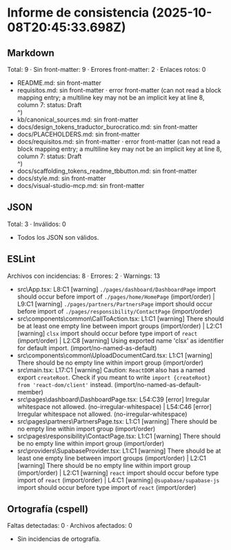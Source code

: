 # Informe de consistencia (2025-10-08T20:45:33.698Z)

## Markdown
Total: 9 · Sin front-matter: 9 · Errores front-matter: 2 · Enlaces rotos: 0

- README.md: sin front-matter
- requisitos.md: sin front-matter · error front-matter (can not read a block mapping entry; a multiline key may not be an implicit key at line 8, column 7:
    status: Draft\
          ^)
- kb/canonical_sources.md: sin front-matter
- docs/design_tokens_traductor_burocratico.md: sin front-matter
- docs/PLACEHOLDERS.md: sin front-matter
- docs/requisitos.md: sin front-matter · error front-matter (can not read a block mapping entry; a multiline key may not be an implicit key at line 8, column 7:
    status: Draft\
          ^)
- docs/scaffolding_tokens_readme_tbbutton.md: sin front-matter
- docs/style.md: sin front-matter
- docs/visual-studio-mcp.md: sin front-matter

## JSON
Total: 3 · Inválidos: 0

- Todos los JSON son válidos.

## ESLint
Archivos con incidencias: 8 · Errores: 2 · Warnings: 13

- src\App.tsx: L8:C1 \[warning] `./pages/dashboard/DashboardPage` import should occur before import of `./pages/home/HomePage` (import/order) | L9:C1 \[warning] `./pages/partners/PartnersPage` import should occur before import of `./pages/responsibility/ContactPage` (import/order)
- src\components\common\CallToAction.tsx: L1:C1 \[warning] There should be at least one empty line between import groups (import/order) | L2:C1 \[warning] `clsx` import should occur before type import of `react` (import/order) | L2:C8 \[warning] Using exported name 'clsx' as identifier for default import. (import/no-named-as-default)
- src\components\common\UploadDocumentCard.tsx: L1:C1 \[warning] There should be no empty line within import group (import/order)
- src\main.tsx: L17:C1 \[warning] Caution: `ReactDOM` also has a named export `createRoot`. Check if you meant to write `import {createRoot} from 'react-dom/client'` instead. (import/no-named-as-default-member)
- src\pages\dashboard\DashboardPage.tsx: L54:C39 \[error] Irregular whitespace not allowed. (no-irregular-whitespace) | L54:C46 \[error] Irregular whitespace not allowed. (no-irregular-whitespace)
- src\pages\partners\PartnersPage.tsx: L1:C1 \[warning] There should be no empty line within import group (import/order)
- src\pages\responsibility\ContactPage.tsx: L1:C1 \[warning] There should be no empty line within import group (import/order)
- src\providers\SupabaseProvider.tsx: L1:C1 \[warning] There should be at least one empty line between import groups (import/order) | L2:C1 \[warning] There should be no empty line within import group (import/order) | L2:C1 \[warning] `react` import should occur before type import of `react` (import/order) | L4:C1 \[warning] `@supabase/supabase-js` import should occur before type import of `react` (import/order)

## Ortografía (cspell)
Faltas detectadas: 0 · Archivos afectados: 0

- Sin incidencias de ortografía.


